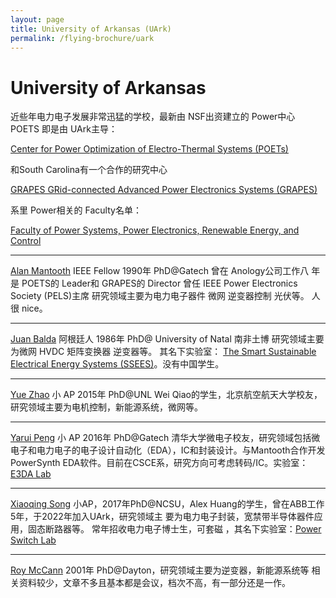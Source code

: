 ```yaml
---
layout: page
title: University of Arkansas (UArk)
permalink: /flying-brochure/uark
---
```

# University of Arkansas

近些年电力电子发展非常迅猛的学校，最新由
NSF出资建立的 Power中心 POETS 即是由 UArk主导：

[Center for Power Optimization of Electro-Thermal Systems (POETs)](http://poets-erc.org/)

和South Carolina有一个合作的研究中心 

[GRAPES GRid-connected Advanced Power Electronics Systems (GRAPES)](https://grapes.uapower.group/)

系里
Power相关的 Faculty名单：

[Faculty of Power Systems, Power Electronics, Renewable Energy, and Control](https://electrical-engineering.uark.edu/research/#R-A)

---
[Alan Mantooth](https://electrical-engineering.uark.edu/directory/index/uid/mantooth/name/Alan+Mantooth/) IEEE Fellow 1990年 PhD@Gatech 曾在 Anology公司工作八
年 是 POETS的 Leader和 GRAPES的 Director 曾任 IEEE Power Electronics Society (PELS)主席 研究领域主要为电力电子器件 微网 逆变器控制 光伏等。
人 很 nice。

---
[Juan Balda](https://electrical-engineering.uark.edu/directory/index/uid/jbalda/name/Juan+Carlos+Balda/) 阿根廷人 1986年 PhD@ University of Natal 南非土博 研究领域主要为微网 HVDC 矩阵变换器 逆变器等。 其名下实验室： [The Smart Sustainable Electrical Energy Systems (SSEES)](https://sustainable-energy.uark.edu/)。没有中国学生。

---
[Yue Zhao](https://electrical-engineering.uark.edu/directory/index/uid/yuezhao/name/Yue+Zhao/) 小 AP 2015年 PhD@UNL Wei Qiao的学生，北京航空航天大学校友，研究领域主要为电机控制，新能源系统，微网等。

---
[Yarui Peng](https://computer-science-and-computer-engineering.uark.edu/directory/index/uid/yrpeng/name/Yarui+Peng/) 小 AP 2016年 PhD@Gatech 清华大学微电子校友，研究领域包括微电子和电力电子的电子设计自动化（EDA），IC和封装设计。与Mantooth合作开发PowerSynth EDA软件。目前在CSCE系，研究方向可考虑转码/IC。实验室：[E3DA Lab](https://e3da.csce.uark.edu/)

---
[Xiaoqing Song](https://engineering.uark.edu/directory/index/uid/songx/name/Xiaoqing+Song/)
小AP，2017年PhD@NCSU，Alex Huang的学生，曾在ABB工作5年，于2022年加入UArk，研究领域主
要为电力电子封装，宽禁带半导体器件应用，固态断路器等。 常年招收电力电子博士生，可套磁
，其名下实验室：[Power Switch Lab](https://psl.uark.edu/)

---
[Roy McCann](https://electrical-engineering.uark.edu/directory/index/uid/rmccann/name/Roy+A.+McCann/) 2001年 PhD@Dayton，研究领域主要为逆变器，新能源系统等
相关资料较少，文章不多且基本都是会议，档次不高，有一部分还是一作。
